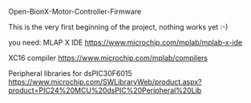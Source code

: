 Open-BionX-Motor-Controller-Firmware

This is the very first beginning of the project, nothing works yet :-)

you need:
MLAP X IDE
https://www.microchip.com/mplab/mplab-x-ide

XC16 compiler
https://www.microchip.com/mplab/compilers

Peripheral libraries for dsPIC30F6015
https://www.microchip.com/SWLibraryWeb/product.aspx?product=PIC24%20MCU%20dsPIC%20Peripheral%20Lib
